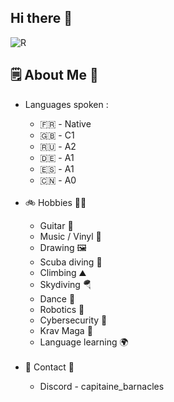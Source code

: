 ## Hi there 👋

![R](https://github.com/0x074b/0x074b/assets/83349783/fcb84070-4e1a-4897-8f6e-169b6b98febe)

## 🗒️ About Me 💬
<ul>
  <li>Languages spoken :</li>
  <ul>
    <li>🇫🇷 - Native</li>
    <li>🇬🇧 - C1</li>
    <li>🇷🇺 - A2</li>
    <li>🇩🇪 - A1</li>
    <li>🇪🇸 - A1</li>
    <li>🇨🇳 - A0</li>
  </ul>
  <br />
  <li>🚲 Hobbies 🧗‍♂️</li>
  <ul>
    <li>Guitar 🎸</li>
    <li>Music / Vinyl 🎵</li>
    <li>Drawing 🖼️</li>
    <li>Scuba diving 🤿</li>
    <li>Climbing ⛰️</li>
    <li>Skydiving 🪂</li>
    <li>Dance 💃</li>
    <li>Robotics 🤖</li>
    <li>Cybersecurity 🛜</li>
    <li>Krav Maga 🥋</li>
    <li>Language learning 🌍</li>
  </ul>
  <br />
  <li>📩 Contact 💬</li>
  <ul>
    <li>Discord - capitaine_barnacles</li>
  </ul>
</ul>

<!--
- 🔭 I’m currently working on ...
- 🌱 I’m currently learning ...
- 👯 I’m looking to collaborate on ...
- 🤔 I’m looking for help with ...
- 💬 Ask me about ...
- 📫 How to reach me: ...
- 😄 Pronouns: ...
- ⚡ Fun fact: ...
-->
